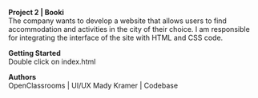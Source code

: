 **Project 2 | Booki** <br/>
The company wants to develop a website that allows users to find accommodation and activities in the city of their choice. I am responsible for integrating the interface of the site with HTML and CSS code.

**Getting Started** <br/>
Double click on index.html

**Authors** <br/>
OpenClassrooms | UI/UX
Mady Kramer | Codebase

